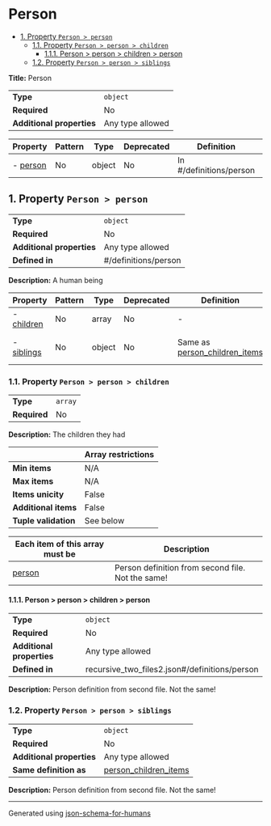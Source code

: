 # Person

- [1. Property `Person > person`](#person)
  - [1.1. Property `Person > person > children`](#person_children)
    - [1.1.1. Person > person > children > person](#person_children_items)
  - [1.2. Property `Person > person > siblings`](#person_siblings)

**Title:** Person

|                           |                  |
| ------------------------- | ---------------- |
| **Type**                  | `object`         |
| **Required**              | No               |
| **Additional properties** | Any type allowed |

| Property             | Pattern | Type   | Deprecated | Definition              | Title/Description |
| -------------------- | ------- | ------ | ---------- | ----------------------- | ----------------- |
| - [person](#person ) | No      | object | No         | In #/definitions/person | A human being     |

## <a name="person"></a>1. Property `Person > person`

|                           |                      |
| ------------------------- | -------------------- |
| **Type**                  | `object`             |
| **Required**              | No                   |
| **Additional properties** | Any type allowed     |
| **Defined in**            | #/definitions/person |

**Description:** A human being

| Property                        | Pattern | Type   | Deprecated | Definition                                               | Title/Description                                 |
| ------------------------------- | ------- | ------ | ---------- | -------------------------------------------------------- | ------------------------------------------------- |
| - [children](#person_children ) | No      | array  | No         | -                                                        | The children they had                             |
| - [siblings](#person_siblings ) | No      | object | No         | Same as [person_children_items](#person_children_items ) | Person definition from second file. Not the same! |

### <a name="person_children"></a>1.1. Property `Person > person > children`

|              |         |
| ------------ | ------- |
| **Type**     | `array` |
| **Required** | No      |

**Description:** The children they had

|                      | Array restrictions |
| -------------------- | ------------------ |
| **Min items**        | N/A                |
| **Max items**        | N/A                |
| **Items unicity**    | False              |
| **Additional items** | False              |
| **Tuple validation** | See below          |

| Each item of this array must be  | Description                                       |
| -------------------------------- | ------------------------------------------------- |
| [person](#person_children_items) | Person definition from second file. Not the same! |

#### <a name="person_children_items"></a>1.1.1. Person > person > children > person

|                           |                                               |
| ------------------------- | --------------------------------------------- |
| **Type**                  | `object`                                      |
| **Required**              | No                                            |
| **Additional properties** | Any type allowed                              |
| **Defined in**            | recursive_two_files2.json#/definitions/person |

**Description:** Person definition from second file. Not the same!

### <a name="person_siblings"></a>1.2. Property `Person > person > siblings`

|                           |                                                 |
| ------------------------- | ----------------------------------------------- |
| **Type**                  | `object`                                        |
| **Required**              | No                                              |
| **Additional properties** | Any type allowed                                |
| **Same definition as**    | [person_children_items](#person_children_items) |

**Description:** Person definition from second file. Not the same!

----------------------------------------------------------------------------------------------------------------------------
Generated using [json-schema-for-humans](https://github.com/coveooss/json-schema-for-humans)
